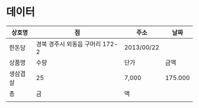# 데이터

| 상호명 | 점 | 주소 | 날짜 |
| --- | --- | --- | --- |
| 한돈당 | 경북 경주시 외동읍 구머리 172-2 | 2013/00/22 |
| 상품명 | 수량 | 단가 | 금액 |
| 생삼겹살 | 25 | 7,000 | 175.000 | 맥주 | 3,000 | 12.000 | 음료수 | 1,000 | 4.000 | 밤*된장 | 13 | 2000 | 26.000 |
| 총 | 금 | 액 |
|  |
